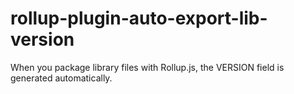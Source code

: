 # rollup-plugin-auto-export-lib-version
When you package library files with Rollup.js, the VERSION field is generated automatically.
